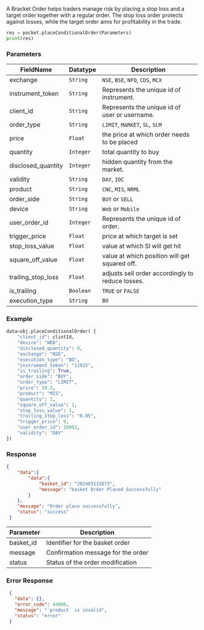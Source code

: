 <!-- ## Place Bracket Order -->
A Bracket Order helps traders manage risk by placing a stop loss and a target order together with a regular order. The stop loss order protects against losses, while the target order aims for profitability in the trade.
```python
res = pocket.placeConditionalOrder(Parameters)
print(res)
```

### Parameters
| FieldName          | Datatype   | Description                                       |
|--------------------|------------|---------------------------------------------------|
| exchange           | `String`     | `NSE`, `BSE`, `NFO`, `CDS`, `MCX`                          |
| instrument_token   | `String`     | Represents the unique id of instrument.           |
| client_id          | `String`     | Represents the unique id of user or username.     |
| order_type         | `String`     |`LIMIT`, `MARKET`, `SL`, `SLM`                           |
| price              | `Float`     | the price at which order needs to be placed                                 |
| quantity           | `Integer`     | total quantity to buy                                 |
| disclosed_quantity | `Integer`     | hidden quantity from the market.                      |
| validity           | `String`     | `DAY`, `IOC`                                        |
| product            | `String`     | `CNC`, `MIS`, `NRML`                                    |
| order_side         | `String`     | `BUY` or `SELL`                                       |
| device             | `String`     | `Web` or `Mobile`                                     |
| user_order_id      | `Integer`     | Represents the unique id of order.                |
| trigger_price      | `Float`     | price at which target is set                                 |
| stop_loss_value    | `Float`     |value at which Sl will get hit                      |
| square_off_value   | `Float`     | value at which position will get squared off.                       |
| trailing_stop_loss | `Float`     | adjusts sell order accordingly to reduce losses.                      |
| is_trailing        | `Boolean`    | `TRUE` or `FALSE`                                     |
| execution_type     | `String`     | `BO`                                                |


### Example
```python
data=obj.placeConditionalOrder( {
    "client_id": clintId,
    "device": "WEB",
    "disclosed_quantity": 0,
    "exchange": "NSE",
    "execution_type": "BO",
    "instrument_token": "11915",
    "is_trailing": True,
    "order_side": "BUY",
    "order_type": "LIMIT",
    "price": 18.3,
    "product": "MIS",
    "quantity": 1,
    "square_off_value": 1,
    "stop_loss_value": 1,
    "trailing_stop_loss": "0.05",
    "trigger_price": 0,
    "user_order_id": 10002,
    "validity": "DAY"
})
```


### Response
```json
{
    "data":{
        "data":{
            "basket_id": "202403132873",
            "message": "basket Order Placed Successfully"
        }
    },
    "message": "Order place successfully",
    "status": "success"
 }
```

| Parameter           | Description                          |
|---------------|--------------------------------------|
| basket_id     | Identifier for the basket order      |
| message       | Confirmation message for the order   |
| status        | Status of the order modification     |


### Error Response
```json
 {
   "data": {},
   "error_code": 44000,
   "message": "`product` is invalid",
   "status": "error"
 }
```





